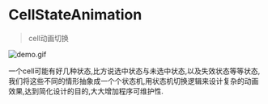 # CellStateAnimation

> cell动画切换

![demo.gif](http://images2015.cnblogs.com/blog/607542/201509/607542-20150902204103435-1677513936.gif)

一个cell可能有好几种状态,比方说选中状态与未选中状态,以及失效状态等等状态,我们将这些不同的情形抽象成一个个状态机,用状态机切换逻辑来设计复杂的动画效果,达到简化设计的目的,大大增加程序可维护性.
